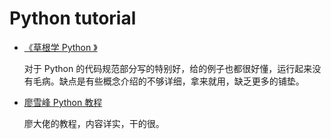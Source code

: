 # Python tutorial

- [《草根学 Python 》](https://github.com/TwoWater/Python)

    对于 Python 的代码规范部分写的特别好，给的例子也都很好懂，运行起来没有毛病。缺点是有些概念介绍的不够详细，拿来就用，缺乏更多的铺垫。

- [廖雪峰 Python 教程](https://www.liaoxuefeng.com/wiki/1016959663602400)

    廖大佬的教程，内容详实，干的很。
